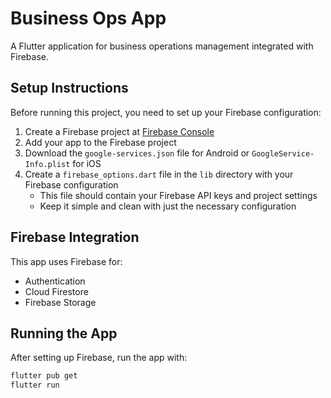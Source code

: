 # Business Ops App

A Flutter application for business operations management integrated with Firebase.

## Setup Instructions

Before running this project, you need to set up your Firebase configuration:

1. Create a Firebase project at [Firebase Console](https://console.firebase.google.com/)
2. Add your app to the Firebase project
3. Download the `google-services.json` file for Android or `GoogleService-Info.plist` for iOS
4. Create a `firebase_options.dart` file in the `lib` directory with your Firebase configuration
   - This file should contain your Firebase API keys and project settings
   - Keep it simple and clean with just the necessary configuration

## Firebase Integration

This app uses Firebase for:
- Authentication
- Cloud Firestore
- Firebase Storage

## Running the App

After setting up Firebase, run the app with:

```bash
flutter pub get
flutter run
```